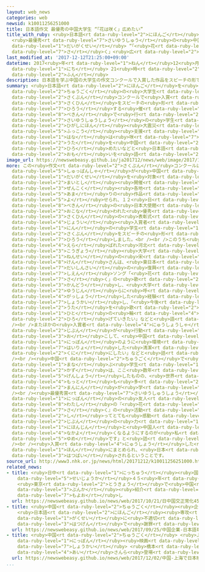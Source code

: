```yaml
---
layout: web_news
categories: web
newsid: k10011256251000
title: 日本語作文 最優秀の中国大学生 “「花は咲く」広めたい”
title_with_ruby: <ruby>日本語<rt data-ruby-level="2">にほんご</rt></ruby><ruby>作文<rt data-ruby-level="2">さくぶん</rt></ruby>
  <ruby>最優秀<rt data-ruby-level="7">さいゆうしゅう</rt></ruby>の<ruby>中国<rt data-ruby-level="2">ちゅうごく</rt></ruby><ruby>大学生<rt
  data-ruby-level="1">だいがくせい</rt></ruby> “「<ruby>花<rt data-ruby-level="1">はな</rt></ruby>は<ruby>咲<rt
  data-ruby-level="7">さ</rt></ruby>く」<ruby>広<rt data-ruby-level="2">ひろ</rt></ruby>めたい”
last_modified_at: '2017-12-12T21:25:00+09:00'
datetime: 2017<ruby>年<rt data-ruby-level="1">ねん</rt></ruby>12<ruby>月<rt data-ruby-level="1">がつ</rt></ruby>12<ruby>日<rt
  data-ruby-level="1">にち</rt></ruby> 21<ruby>時<rt data-ruby-level="2">じ</rt></ruby>25<ruby>分<rt
  data-ruby-level="2">ふん</rt></ruby>
description: 日本語を学ぶ中国の大学生の作文コンクールで入賞した作品をスピーチの形で披露する催しが北京で行われ、最優秀賞の学生は、東日本大震災の復興支援ソング「花は咲く」の歌を中国で広めたいなどと日本語への思いを語りました。
summary: <ruby>日本語<rt data-ruby-level="2">にほんご</rt></ruby>を<ruby>学<rt data-ruby-level="1">まな</rt></ruby>ぶ<ruby>中国<rt
  data-ruby-level="2">ちゅうごく</rt></ruby>の<ruby>大学生<rt data-ruby-level="1">だいがくせい</rt></ruby>の<ruby>作文<rt
  data-ruby-level="2">さくぶん</rt></ruby>コンクールで<ruby>入賞<rt data-ruby-level="4">にゅうしょう</rt></ruby>した<ruby>作品<rt
  data-ruby-level="3">さくひん</rt></ruby>をスピーチの<ruby>形<rt data-ruby-level="2">かたち</rt></ruby>で<ruby>披露<rt
  data-ruby-level="7">ひろう</rt></ruby>する<ruby>催<rt data-ruby-level="7">もよお</rt></ruby>しが<ruby>北京<rt
  data-ruby-level="8">ぺきん</rt></ruby>で<ruby>行<rt data-ruby-level="2">おこな</rt></ruby>われ、<ruby>最優秀賞<rt
  data-ruby-level="7">さいゆうしゅうしょう</rt></ruby>の<ruby>学生<rt data-ruby-level="1">がくせい</rt></ruby>は、<ruby>東日本<rt
  data-ruby-level="2">ひがしにほん</rt></ruby><ruby>大震災<rt data-ruby-level="7">だいしんさい</rt></ruby>の<ruby>復興<rt
  data-ruby-level="5">ふっこう</rt></ruby><ruby>支援<rt data-ruby-level="7">しえん</rt></ruby>ソング「<ruby>花<rt
  data-ruby-level="1">はな</rt></ruby>は<ruby>咲<rt data-ruby-level="7">さ</rt></ruby>く」の<ruby>歌<rt
  data-ruby-level="2">うた</rt></ruby>を<ruby>中国<rt data-ruby-level="2">ちゅうごく</rt></ruby>で<ruby>広<rt
  data-ruby-level="2">ひろ</rt></ruby>めたいなどと<ruby>日本語<rt data-ruby-level="2">にほんご</rt></ruby>への<ruby>思<rt
  data-ruby-level="2">おも</rt></ruby>いを<ruby>語<rt data-ruby-level="2">かた</rt></ruby>りました。
image_url: https://newswebeasy.github.io/ja201712/news/web/image/2017/12/12/K10011256251_1712122049_1712122125_01_02.jpg
more: この<ruby>作文<rt data-ruby-level="2">さくぶん</rt></ruby>コンクールは<ruby>東京<rt data-ruby-level="2">とうきょう</rt></ruby>の<ruby>出版社<rt
  data-ruby-level="5">しゅっぱんしゃ</rt></ruby>が<ruby>中国<rt data-ruby-level="2">ちゅうごく</rt></ruby>の<ruby>大学生<rt
  data-ruby-level="1">だいがくせい</rt></ruby>を<ruby>対象<rt data-ruby-level="4">たいしょう</rt></ruby>に<ruby>毎年<rt
  data-ruby-level="2">まいとし</rt></ruby><ruby>開催<rt data-ruby-level="7">かいさい</rt></ruby>しているもので、ことしは<ruby>全国<rt
  data-ruby-level="3">ぜんこく</rt></ruby><ruby>各地<rt data-ruby-level="4">かくち</rt></ruby>から４０００<ruby>余<rt
  data-ruby-level="5">あま</rt></ruby>りの<ruby>作品<rt data-ruby-level="3">さくひん</rt></ruby>が<ruby>寄<rt
  data-ruby-level="5">よ</rt></ruby>せられ、１２<ruby>日<rt data-ruby-level="1">にち</rt></ruby><ruby>北京<rt
  data-ruby-level="8">ぺきん</rt></ruby>の<ruby>日本大使館<rt data-ruby-level="3">にほんたいしかん</rt></ruby>で<ruby>行<rt
  data-ruby-level="2">おこな</rt></ruby>われた<ruby>優秀<rt data-ruby-level="7">ゆうしゅう</rt></ruby><ruby>作品<rt
  data-ruby-level="3">さくひん</rt></ruby>の<ruby>表彰式<rt data-ruby-level="7">ひょうしょうしき</rt></ruby>で、<ruby>上位<rt
  data-ruby-level="4">じょうい</rt></ruby><ruby>入賞者<rt data-ruby-level="4">にゅうしょうしゃ</rt></ruby>の５<ruby>人<rt
  data-ruby-level="1">にん</rt></ruby>の<ruby>学生<rt data-ruby-level="1">がくせい</rt></ruby>が<ruby>作文<rt
  data-ruby-level="2">さくぶん</rt></ruby>をスピーチの<ruby>形<rt data-ruby-level="2">かたち</rt></ruby>で<ruby>披露<rt
  data-ruby-level="7">ひろう</rt></ruby>しました。<br /><br />このうち<ruby>最優秀賞<rt data-ruby-level="7">さいゆうしゅうしょう</rt></ruby>に<ruby>選<rt
  data-ruby-level="4">えら</rt></ruby>ばれた<ruby>河北<rt data-ruby-level="5">かほく</rt></ruby><ruby>工業<rt
  data-ruby-level="3">こうぎょう</rt></ruby><ruby>大学<rt data-ruby-level="1">だいがく</rt></ruby>４<ruby>年生<rt
  data-ruby-level="1">ねんせい</rt></ruby>の<ruby>宋<rt data-ruby-level="8">そう</rt></ruby><ruby>妍<rt
  data-ruby-level="8">けん</rt></ruby>さんは、<ruby>東日本<rt data-ruby-level="2">ひがしにほん</rt></ruby><ruby>大震災<rt
  data-ruby-level="7">だいしんさい</rt></ruby>の<ruby>復興<rt data-ruby-level="5">ふっこう</rt></ruby><ruby>支援<rt
  data-ruby-level="7">しえん</rt></ruby>ソング「<ruby>花<rt data-ruby-level="1">はな</rt></ruby>は<ruby>咲<rt
  data-ruby-level="7">さ</rt></ruby>く」の<ruby>歌<rt data-ruby-level="2">うた</rt></ruby>に<ruby>感動<rt
  data-ruby-level="3">かんどう</rt></ruby>し、<ruby>大学<rt data-ruby-level="1">だいがく</rt></ruby>の<ruby>友人<rt
  data-ruby-level="2">ゆうじん</rt></ruby>らに<ruby>呼<rt data-ruby-level="6">よ</rt></ruby>びかけて<ruby>合唱<rt
  data-ruby-level="4">がっしょう</rt></ruby>した<ruby>経験<rt data-ruby-level="5">けいけん</rt></ruby>を<ruby>紹介<rt
  data-ruby-level="7">しょうかい</rt></ruby>し、「<ruby>今後<rt data-ruby-level="2">こんご</rt></ruby>もこの<ruby>歌<rt
  data-ruby-level="2">うた</rt></ruby>を<ruby>歌<rt data-ruby-level="2">うた</rt></ruby>う<ruby>人<rt
  data-ruby-level="1">ひと</rt></ruby>の<ruby>輪<rt data-ruby-level="4">わ</rt></ruby>を<ruby>広<rt
  data-ruby-level="2">ひろ</rt></ruby>げていきたい」などと<ruby>語<rt data-ruby-level="2">かた</rt></ruby>りました。<br
  /><br />またほかの<ruby>入賞者<rt data-ruby-level="4">にゅうしょうしゃ</rt></ruby>は「<ruby>自分<rt
  data-ruby-level="2">じぶん</rt></ruby>が<ruby>行動<rt data-ruby-level="3">こうどう</rt></ruby>を<ruby>起<rt
  data-ruby-level="3">お</rt></ruby>こして、<ruby>中国<rt data-ruby-level="2">ちゅうごく</rt></ruby>を<ruby>日本<rt
  data-ruby-level="1">にっぽん</rt></ruby>のように<ruby>環境<rt data-ruby-level="7">かんきょう</rt></ruby>に<ruby>配慮<rt
  data-ruby-level="7">はいりょ</rt></ruby>した<ruby>清潔<rt data-ruby-level="5">せいけつ</rt></ruby>できれいな<ruby>国<rt
  data-ruby-level="2">くに</rt></ruby>にしたい」などと<ruby>話<rt data-ruby-level="2">はな</rt></ruby>していました。<br
  /><br /><ruby>中国<rt data-ruby-level="2">ちゅうごく</rt></ruby>で<ruby>日本語<rt data-ruby-level="2">にほんご</rt></ruby>を<ruby>学<rt
  data-ruby-level="1">まな</rt></ruby>ぶ<ruby>学生<rt data-ruby-level="1">がくせい</rt></ruby>の<ruby>数<rt
  data-ruby-level="2">かず</rt></ruby>は、ここ<ruby>数年<rt data-ruby-level="2">すうねん</rt></ruby>でやや<ruby>減少<rt
  data-ruby-level="5">げんしょう</rt></ruby>したものの、<ruby>世界<rt data-ruby-level="3">せかい</rt></ruby>で<ruby>最<rt
  data-ruby-level="4">もっと</rt></ruby>も<ruby>多<rt data-ruby-level="2">おお</rt></ruby>いおよそ１００<ruby>万人<rt
  data-ruby-level="2">まんにん</rt></ruby>が<ruby>学<rt data-ruby-level="1">まな</rt></ruby>んでいます。<br
  /><br /><ruby>最優秀賞<rt data-ruby-level="7">さいゆうしゅうしょう</rt></ruby>の<ruby>宋<rt data-ruby-level="8">そう</rt></ruby>さんは「<ruby>日本<rt
  data-ruby-level="1">にっぽん</rt></ruby>の<ruby>友人<rt data-ruby-level="2">ゆうじん</rt></ruby>が<ruby>私<rt
  data-ruby-level="8">わたし</rt></ruby>の『<ruby>花<rt data-ruby-level="1">はな</rt></ruby>は<ruby>咲<rt
  data-ruby-level="7">さ</rt></ruby>く』の<ruby>活動<rt data-ruby-level="3">かつどう</rt></ruby>を<ruby>知<rt
  data-ruby-level="2">し</rt></ruby>ってとても<ruby>感動<rt data-ruby-level="3">かんどう</rt></ruby>してくれました。<ruby>自分<rt
  data-ruby-level="2">じぶん</rt></ruby>の<ruby>力<rt data-ruby-level="1">ちから</rt></ruby>で<ruby>日本人<rt
  data-ruby-level="1">にほんじん</rt></ruby>と<ruby>中国人<rt data-ruby-level="2">ちゅうごくじん</rt></ruby>が<ruby>仲良<rt
  data-ruby-level="4">なかよ</rt></ruby>くなるようにするのが<ruby>私<rt data-ruby-level="8">わたし</rt></ruby>の<ruby>夢<rt
  data-ruby-level="5">ゆめ</rt></ruby>です」と<ruby>話<rt data-ruby-level="2">はな</rt></ruby>していました。<br
  /><br /><ruby>入賞<rt data-ruby-level="4">にゅうしょう</rt></ruby>した<ruby>作文<rt data-ruby-level="2">さくぶん</rt></ruby>は<ruby>本<rt
  data-ruby-level="1">ほん</rt></ruby>にまとめられ、<ruby>日本<rt data-ruby-level="1">にっぽん</rt></ruby>でも<ruby>発売<rt
  data-ruby-level="3">はつばい</rt></ruby>されるということです。
source_url: http://www3.nhk.or.jp/news/html/20171212/k10011256251000.html
related_news:
- title: <ruby>日中<rt data-ruby-level="1">にっちゅう</rt></ruby><ruby>国交<rt data-ruby-level="2">こっこう</rt></ruby><ruby>正常化<rt
    data-ruby-level="5">せいじょうか</rt></ruby>４５<ruby>年<rt data-ruby-level="1">ねん</rt></ruby>
    <ruby>東京<rt data-ruby-level="2">とうきょう</rt></ruby>で<ruby>中国<rt data-ruby-level="2">ちゅうごく</rt></ruby><ruby>文化<rt
    data-ruby-level="3">ぶんか</rt></ruby><ruby>紹介<rt data-ruby-level="7">しょうかい</rt></ruby>の<ruby>催<rt
    data-ruby-level="7">もよお</rt></ruby>し
  url: https://newswebeasy.github.io/news/web/2017/10/21/日中国交正常化45年-東京で中国文化紹介の催し
- title: <ruby>中国<rt data-ruby-level="2">ちゅうごく</rt></ruby><ruby>企業<rt data-ruby-level="7">きぎょう</rt></ruby>
    <ruby>日本語<rt data-ruby-level="2">にほんご</rt></ruby><ruby>専攻<rt data-ruby-level="7">せんこう</rt></ruby>の<ruby>学生<rt
    data-ruby-level="1">がくせい</rt></ruby>に<ruby>不適切<rt data-ruby-level="5">ふてきせつ</rt></ruby><ruby>発言<rt
    data-ruby-level="3">はつげん</rt></ruby>で<ruby>謝罪<rt data-ruby-level="5">しゃざい</rt></ruby>
  url: https://newswebeasy.github.io/news/web/2017/09/25/中国企業-日本語専攻の学生に不適切発言で謝罪
- title: <ruby>中国<rt data-ruby-level="2">ちゅうごく</rt></ruby> <ruby>上海<rt data-ruby-level="8">しゃんはい</rt></ruby>で<ruby>日本<rt
    data-ruby-level="1">にっぽん</rt></ruby><ruby>映画<rt data-ruby-level="6">えいが</rt></ruby><ruby>紹介<rt
    data-ruby-level="7">しょうかい</rt></ruby> <ruby>橋本<rt data-ruby-level="3">はしもと</rt></ruby><ruby>愛<rt
    data-ruby-level="4">あい</rt></ruby>さんら<ruby>登場<rt data-ruby-level="3">とうじょう</rt></ruby>
  url: https://newswebeasy.github.io/news/web/2017/12/02/中国-上海で日本映画紹介-橋本愛さんら登場
...
```

